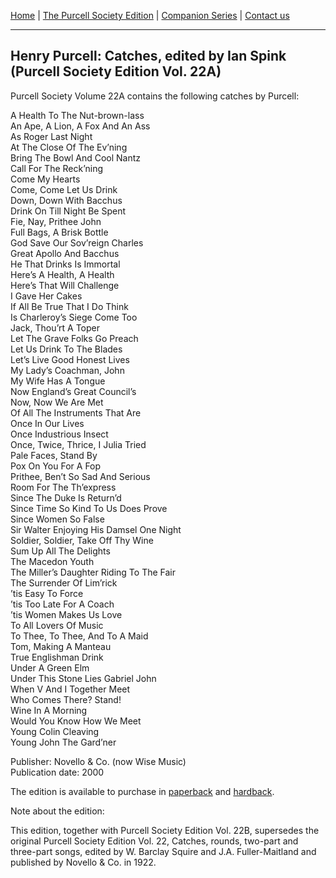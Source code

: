 [Home](/index.md)  |  [The Purcell Society Edition](/purcell-society-edition.md)  |  [Companion Series](/purcell-society-companion-series.md)  |  [Contact us](/contact-us.md)

***  

## Henry Purcell: Catches, edited by Ian Spink (Purcell Society Edition Vol. 22A)  

Purcell Society Volume 22A contains the following catches by Purcell:  

A Health To The Nut-brown-lass  
An Ape, A Lion, A Fox And An Ass  
As Roger Last Night  
At The Close Of The Ev’ning  
Bring The Bowl And Cool Nantz  
Call For The Reck’ning  
Come My Hearts  
Come, Come Let Us Drink  
Down, Down With Bacchus  
Drink On Till Night Be Spent  
Fie, Nay, Prithee John  
Full Bags, A Brisk Bottle  
God Save Our Sov’reign Charles  
Great Apollo And Bacchus  
He That Drinks Is Immortal  
Here’s A Health, A Health  
Here’s That Will Challenge  
I Gave Her Cakes  
If All Be True That I Do Think  
Is Charleroy’s Siege Come Too  
Jack, Thou’rt A Toper  
Let The Grave Folks Go Preach  
Let Us Drink To The Blades  
Let’s Live Good Honest Lives  
My Lady’s Coachman, John  
My Wife Has A Tongue  
Now England’s Great Council’s  
Now, Now We Are Met  
Of All The Instruments That Are  
Once In Our Lives  
Once Industrious Insect  
Once, Twice, Thrice, I Julia Tried  
Pale Faces, Stand By  
Pox On You For A Fop  
Prithee, Ben’t So Sad And Serious  
Room For The Th’express  
Since The Duke Is Return’d  
Since Time So Kind To Us Does Prove  
Since Women So False  
Sir Walter Enjoying His Damsel One Night  
Soldier, Soldier, Take Off Thy Wine  
Sum Up All The Delights  
The Macedon Youth  
The Miller’s Daughter Riding To The Fair  
The Surrender Of Lim’rick  
’tis Easy To Force  
’tis Too Late For A Coach  
’tis Women Makes Us Love  
To All Lovers Of Music  
To Thee, To Thee, And To A Maid  
Tom, Making A Manteau  
True Englishman Drink  
Under A Green Elm  
Under This Stone Lies Gabriel John  
When V And I Together Meet  
Who Comes There? Stand!  
Wine In A Morning  
Would You Know How We Meet  
Young Colin Cleaving  
Young John The Gard’ner  

Publisher: Novello & Co. (now Wise Music)  
Publication date: 2000  

The edition is available to purchase in [paperback](https://www.musicroom.com/product/musnov151103/purcell-society-volume-22a.aspx) and [hardback](https://www.musicroom.com/product/musnov151103-01/purcell-society-volume-22a.aspx).  

Note about the edition:  

This edition, together with Purcell Society Edition Vol. 22B, supersedes the original Purcell Society Edition Vol. 22, Catches, rounds, two-part and three-part songs, edited by W. Barclay Squire and J.A. Fuller-Maitland and published by Novello & Co. in 1922.  
